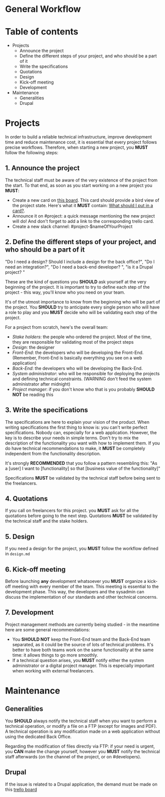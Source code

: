General Workflow
===

# Table of contents

* Projects
    * Announce the project
    * Define the different steps of your project, and who should be a part of it
    * Write the specifications
    * Quotations
    * Design
    * Kick-off meeting
    * Development
* Maintenance
    * Generalities
    * Drupal

# Projects

  In order to build a reliable technical infrastructure, improve development time and reduce maintenance cost, it is essential that every project follows precise workflows. Therefore, when starting a new project, you **MUST** follow the following steps:

## 1. Announce the project

The technical staff must be aware of the very existence of the project from the start. To that end, as soon as you start working on a new project you **MUST**:
 - Create a new card on [this board](https://trello.com/b/EI6byZd7). This card should provide a bird view of the project state. Here's what it **MUST** contain: [What should I put in a card?](https://trello.com/c/TiFmB8VC).
 - Announce it on #project: a quick message mentioning the new project will do! And don't forget to add a link to the corresponding trello card.
 - Create a new slack channel: #project-$nameOfYourProject

## 2. Define the different steps of your project, and who should be a part of it

"Do I need a design? Should I include a design for the back office?",
"Do I need an integration?",
"Do I need a back-end developer? ", "is it a Drupal project? "

These are the kind of questions you **SHOULD** ask yourself at the very beginning of the project. It is important to try to define each step of the project - this way, you'll know who you need on your team.

It's of the utmost importance to know from the beginning who will be part of the project. You **SHOULD** try to anticipate every single person who will have a role to play and you **MUST** decide who will be validating each step of the project.

For a project from scratch, here's the overall team:

- *Stake holders*: the people who ordered the project. Most of the time, they are responsible for validating most of the project steps
- *Design*: the designer
- *Front-End*: the developers who will be developing the Front-End. (Remember, Front-End is basically everything you see on a web application)
- *Back-End*: the developers who will be developing the Back-End.
- *System administrator*: who will be responsible for deploying the projects and defining technical constraints. (WARNING don't feed the system administrator after midnight)
- *Project manager*: if you don't know who that is you probably **SHOULD NOT** be reading this

## 3. Write the specifications

The specifications are here to explain your vision of the product.
When writing specifications the first thing to know is: you can't write perfect specifications. Nobody can, especially for a web application. However, the key is to describe your needs in simple terms. Don't try to mix the description of the functionality you want with how to implement them. If you do have technical recommendations to make, it **MUST** be completely independent from the functionality description.

It's strongly **RECOMMENDED** that you follow a pattern resembling this:
"As a \[user\] I want to \[functionality\] so that \[business value of the functionality\]"

Specifications **MUST** be validated by the technical staff before being sent to the freelancers.

## 4. Quotations

If you call on freelancers for this project. you **MUST** ask for all the quotations before going to the next step. Quotations **MUST** be validated by the technical staff and the stake holders.

## 5. Design

If you need a design for the project, you **MUST** follow the workflow defined in `design.md`

## 6. Kick-off meeting

Before launching **any** development whatsoever you **MUST** organize a kick-off meeting with every member of the team. This meeting is essential to the development phase. This way, the developers and the sysadmin can discuss the implementation of our standards and other technical concerns.

## 7. Development

Project management methods are currently being studied - in the meantime here are some general recommendations:
 - You **SHOULD NOT** keep the Front-End team and the Back-End team separated, as it could be the source of lots of technical problems. It's better to have both teams work on the same functionality at the same time: it allows things to go more smoothly.
 - If a technical question arises, you **MUST** notify either the system administrator or a digital project manager. This is especially important when working with external freelancers.

# Maintenance

## Generalities

You **SHOULD** always notify the technical staff when you want to perform a technical operation, or modify a file on a FTP (except for images and PDF). A technical operation is any modification made on a web application without using the dedicated Back Office.

Regarding the modification of files directly via FTP: if your need is urgent, you **CAN** make the change yourself, however you **MUST** notify the technical staff afterwards (on the channel of the project, or on #developers).

## Drupal

If the issue is related to a Drupal application, the demand must be made on this [trello board](https://trello.com/b/0DuIl19x)
